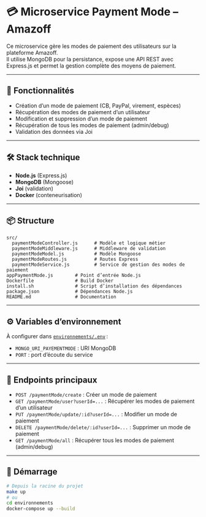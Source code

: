 # 💳 Microservice Payment Mode – Amazoff

Ce microservice gère les modes de paiement des utilisateurs sur la plateforme Amazoff.  
Il utilise MongoDB pour la persistance, expose une API REST avec Express.js et permet la gestion complète des moyens de paiement.

---

## 🚀 Fonctionnalités

- Création d’un mode de paiement (CB, PayPal, virement, espèces)
- Récupération des modes de paiement d’un utilisateur
- Modification et suppression d’un mode de paiement
- Récupération de tous les modes de paiement (admin/debug)
- Validation des données via Joi

---

## 🛠️ Stack technique

- **Node.js** (Express.js)
- **MongoDB** (Mongoose)
- **Joi** (validation)
- **Docker** (conteneurisation)

---

## 📦 Structure

```
src/
  paymentModeController.js      # Modèle et logique métier
  paymentModeMiddleware.js      # Middleware de validation
  paymentModeModel.js           # Modèle Mongoose
  paymentModeRoutes.js          # Routes Express
  paymentModeService.js         # Service de gestion des modes de paiement
appPaymentMode.js        # Point d’entrée Node.js
Dockerfile               # Build Docker
install.sh               # Script d’installation des dépendances
package.json             # Dépendances Node.js
README.md                # Documentation
```

---

## ⚙️ Variables d’environnement

À configurer dans [`environnements/.env`](../../../../../environnements/.env) :

- `MONGO_URI_PAYEMENTMODE` : URI MongoDB
- `PORT` : port d’écoute du service

---

## 🔗 Endpoints principaux

- `POST /paymentMode/create` : Créer un mode de paiement
- `GET /paymentMode/user?userId=...` : Récupérer les modes de paiement d’un utilisateur
- `PUT /paymentMode/update/:id?userId=...` : Modifier un mode de paiement
- `DELETE /paymentMode/delete/:id?userId=...` : Supprimer un mode de paiement
- `GET /paymentMode/all` : Récupérer tous les modes de paiement (admin/debug)

---

## 🚦 Démarrage

```bash
# Depuis la racine du projet
make up
# ou
cd environnements
docker-compose up --build
```